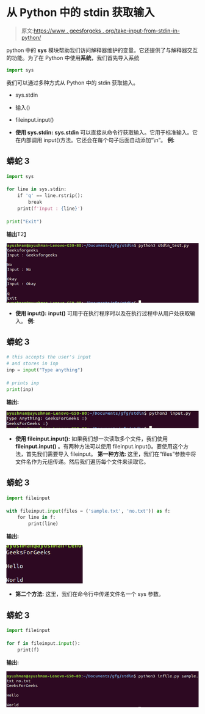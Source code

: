 # 从 Python 中的 stdin 获取输入

> 原文:[https://www . geesforgeks . org/take-input-from-stdin-in-python/](https://www.geeksforgeeks.org/take-input-from-stdin-in-python/)

python 中的 **sys** 模块帮助我们访问解释器维护的变量。它还提供了与解释器交互的功能。为了在 Python 中使用**系统**，我们首先导入系统

```py
import sys
```

我们可以通过多种方式从 Python 中的 stdin 获取输入。

*   sys.stdin
*   输入()
*   fileinput.input()

*   **使用 sys.stdin:** **sys.stdin** 可以直接从命令行获取输入。它用于标准输入。它在内部调用 input()方法。它还会在每个句子后面自动添加“\n”。
    **例:**

## 蟒蛇 3

```py
import sys

for line in sys.stdin:
    if 'q' == line.rstrip():
        break
    print(f'Input : {line}')

print("Exit")
```

**输出**T2】

![](img/9f6bc83840090f89becde2c77febbd58.png)

*   **使用 input():** **input()** 可用于在执行程序时以及在执行过程中从用户处获取输入。
    **例:**

## 蟒蛇 3

```py
# this accepts the user's input
# and stores in inp
inp = input("Type anything")

# prints inp
print(inp)
```

**输出:**

![](img/d1950c8d82bed804aca01def35e7480f.png)

*   **使用 fileinput.input():** 如果我们想一次读取多个文件，我们使用 **fileinput.input()** 。有两种方法可以使用 fileinput.input()。要使用这个方法，首先我们需要导入 fileinput。
    **第一种方法:**
    这里，我们在“files”参数中将文件名作为元组传递。然后我们遍历每个文件来读取它。

## 蟒蛇 3

```py
import fileinput

with fileinput.input(files = ('sample.txt', 'no.txt')) as f:
    for line in f:
        print(line)
```

**输出:**

![](img/af020c596f0f1f285c822a4fbf7e539b.png)

*   **第二个方法:**
    这里，我们在命令行中传递文件名一个 sys 参数。

## 蟒蛇 3

```py
import fileinput

for f in fileinput.input():
    print(f)
```

**输出:**

![](img/661c481def1e9042d12064e63a8ecbb9.png)